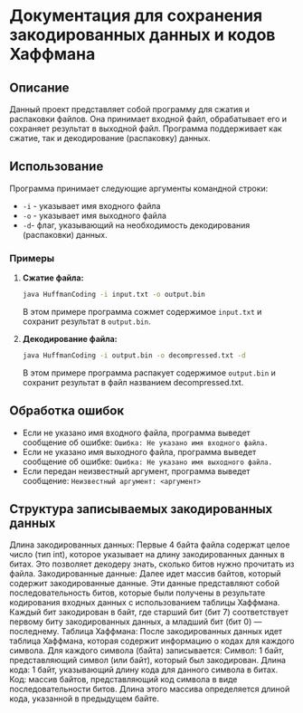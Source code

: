 # Документация для сохранения закодированных данных и кодов Хаффмана

## Описание

Данный проект представляет собой программу для сжатия и распаковки файлов. Она принимает входной файл, обрабатывает его и сохраняет результат в выходной файл. Программа поддерживает как сжатие, так и декодирование (распаковку) данных.

## Использование

Программа принимает следующие аргументы командной строки:

- `-i`  - указывает имя входного файла 
- `-o`  - указывает имя выходного файла
- `-d`- флаг, указывающий на необходимость декодирования (распаковки) данных.

### Примеры

1. **Сжатие файла:**

   ```bash
   java HuffmanCoding -i input.txt -o output.bin
   ```

   В этом примере программа сожмет содержимое `input.txt` и сохранит результат в `output.bin`.

2. **Декодирование файла:**

   ```bash
   java HuffmanCoding -i output.bin -o decompressed.txt -d
   ```

   В этом примере программа распакует содержимое `output.bin` и сохранит результат в файл названием decompressed.txt.

## Обработка ошибок

- Если не указано имя входного файла, программа выведет сообщение об ошибке: `Ошибка: Не указано имя входного файла.`
- Если не указано имя выходного файла, программа выведет сообщение об ошибке: `Ошибка: Не указано имя выходного файла.`
- Если передан неизвестный аргумент, программа выведет сообщение: `Неизвестный аргумент: <аргумент>`


## Структура записываемых закодированных данных

Длина закодированных данных:
Первые 4 байта файла содержат целое число (тип int), которое указывает на длину закодированных данных в битах. Это позволяет декодеру знать, сколько битов нужно прочитать из файла.
Закодированные данные:
Далее идет массив байтов, который содержит закодированные данные. Эти данные представляют собой последовательность битов, которые были получены в результате кодирования входных данных с использованием таблицы Хаффмана. Каждый бит закодирован в байт, где старший бит (бит 7) соответствует первому биту закодированных данных, а младший бит (бит 0) — последнему.
Таблица Хаффмана:
После закодированных данных идет таблица Хаффмана, которая содержит информацию о кодах для каждого символа. Для каждого символа (байта) записывается:
Символ: 1 байт, представляющий символ (или байт), который был закодирован.
Длина кода: 1 байт, указывающий длину кода для данного символа в битах.
Код: массив байтов, представляющий код символа в виде последовательности битов. Длина этого массива определяется длиной кода, указанной в предыдущем байте.

